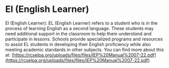 # El (English Learner)
El (English Learner): EL (English Learner) refers to a student who is in the process of learning English as a second language. These students may need additional support in the classroom to help them understand and participate in lessons. Schools provide specialized programs and resources to assist EL students in developing their English proficiency while also meeting academic standards in other subjects.
You can find more about this at: [https://rcselpa.org/uploads/files/files/IEP%20Manual%2007-22.pdf](https://rcselpa.org/uploads/files/files/IEP%20Manual%2007-22.pdf)
